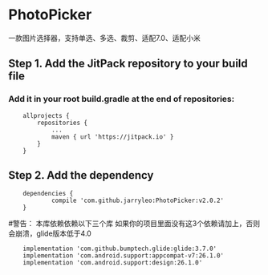 # PhotoPicker
一款图片选择器，支持单选、多选、裁剪、适配7.0、适配小米

## Step 1. Add the JitPack repository to your build file

### Add it in your root build.gradle at the end of repositories:
```
	allprojects {
		repositories {
			...
			maven { url 'https://jitpack.io' }
		}
	}
```  
## Step 2. Add the dependency
```
	dependencies {
	        compile 'com.github.jarryleo:PhotoPicker:v2.0.2'
	}
```

#警告：
本库依赖依赖以下三个库 如果你的项目里面没有这3个依赖请加上，否则会崩溃，glide版本低于4.0
```
    implementation 'com.github.bumptech.glide:glide:3.7.0'
    implementation 'com.android.support:appcompat-v7:26.1.0'
    implementation 'com.android.support:design:26.1.0'
```
